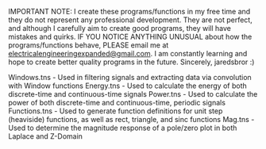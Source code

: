 IMPORTANT NOTE:
I create these programs/functions in my free time and they do not represent any professional development.
They are not perfect, and although I carefully aim to create good programs, they will have mistakes and quirks.
IF YOU NOTICE ANYTHING UNUSUAL about how the programs/functions behave, PLEASE email me at electricalengineeringexpanded@gmail.com.
I am constantly learning and hope to create better quality programs in the future.
Sincerely,
jaredsbror :)

Windows.tns - Used in filtering signals and extracting data via convolution with Window functions
Energy.tns - Used to calculate the energy of both discrete-time and continuous-time signals
Power.tns - Used to calculate the power of both discrete-time and continuous-time, periodic signals
Functions.tns - Used to generate function definitions for unit step (heaviside) functions, as well as rect, triangle, and sinc functions
Mag.tns - Used to determine the magnitude response of a pole/zero plot in both Laplace and Z-Domain
